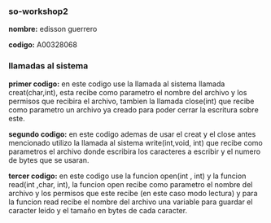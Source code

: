 ### so-workshop2
**nombre:** edisson guerrero

**codigo:** A00328068

### llamadas al sistema
**primer codigo:** en este codigo use la llamada al sistema llamada creat(char,int), esta recibe como parametro el nombre del archivo 
y los permisos que recibira el archivo, tambien la llamada close(int) que recibe como parametro un archivo ya creado para poder cerrar la 
escritura sobre este.

**segundo codigo:** en este codigo ademas de usar el creat y el close antes mencionado utilizo la llamada al sistema write(int,void, int) que recibe como parametros el archivo donde escribira los caracteres a escribir y el numero de bytes que se usaran.

**tercer codigo:** en este codigo use la funcion open(int , int) y la funcion read(int ,char, int), la funcion open recibe como parametro 
el nombre del archivo y los permisos que este recibe (en este caso modo lectura) y para la funcion read recibe el nombre del archivo una 
variable para guardar el caracter leido y el tamaño en bytes de cada caracter.
